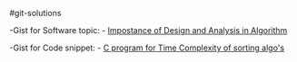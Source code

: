 #git-solutions

-Gist for Software topic: - [Impostance of Design and Analysis in Algorithm](https://gist.github.com/nayanapardhekar/5255dc969e13498f28475bce7330ba16)

-Gist for Code snippet: - [C program for Time Complexity of sorting algo's](https://gist.github.com/nayanapardhekar/3832086fbcdb66827aec47c3f15fcf1b)
